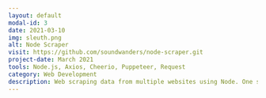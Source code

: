 ```yaml
---
layout: default
modal-id: 3
date: 2021-03-10
img: sleuth.png
alt: Node Scraper
visit: https://github.com/soundwanders/node-scraper.git
project-date: March 2021
tools: Node.js, Axios, Cheerio, Puppeteer, Request
category: Web Development
description: Web scraping data from multiple websites using Node. One scraper gathers a list of all the schools who won the Minnesota High School State Hockey Tournament. Another scraper creates a list of Endangered Species and their current conservation status.
---
```

